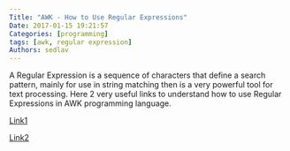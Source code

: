 ```yaml
---
Title: "AWK - How to Use Regular Expressions"
Date: 2017-01-15 19:21:57
Categories: [programming]
tags: [awk, regular expression]
Authors: sedlav
---
```


A Regular Expression is a sequence of characters that define a search pattern, mainly for use in string matching then is a very powerful tool for text processing. Here 2 very useful links to understand how to use Regular Expressions in AWK programming language.

[Link1](https://www.gnu.org/software/gawk/manual/html_node/Regexp-Usage.html)

[Link2](https://www.math.utah.edu/docs/info/gawk_5.html)
